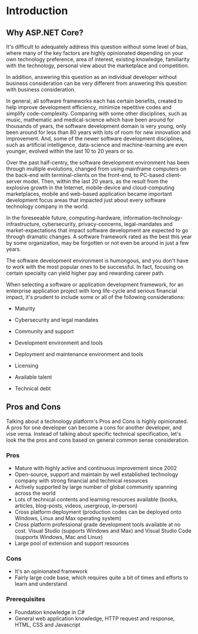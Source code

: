 # Introduction

## Why ASP.NET Core?

It's difficult to adequately address this question without some level of bias, where many of the key factors are highly opinionated depending on your own technology preference, area of interest, existing knowledge, familiarity with the technology, personal view about the marketplace and competition.  

In addition, answering this question as an individual developer without business consideration can be very different from answering this question with business consideration.

In general, all software frameworks each has certain benefits, created to help improve development efficiency, minimize repetitive codes and simplify code-complexity.  Comparing with some other disciplines, such as music, mathematic and medical-science which have been around for thousands of years, the software development domain is very young, only been around for less than 80 years with lots of room for new innovation and improvement.  And, some of the newer software development disciplines, such as artificial intelligence, data-science and machine-learning are even younger, evolved within the last 10 to 20 years or so.

Over the past half-centry, the software development environment has been through multiple evolutions, changed from using mainframe computers on the back-end with terminal-clients on the front-end, to PC-based client-server model. Then, within the last 20 years, as the result from the explosive growth in the Internet, mobile-device and cloud-computing marketplaces, mobile and web-based application became important development focus areas that impacted just about every software technology company in the world.

In the foreseeable future, computing-hardware, information-technology-infrastructure, cybersecurity, privacy-concerns, legal-mandates and market-expectations that impact software development are expected to go through dramatic changes.  A software framework rated as the best this year by some organization, may be forgotten or not even be around in just a few years.

The software development environment is humongous, and you don't have to work with the most popular ones to be successful.  In fact, focusing on certain specialty can yield higher pay and rewarding career path.

When selecting a software or application development framework, for an enterprise application project with long life-cycle and serious financial impact, it's prudent to include some or all of the following considerations:

  - Maturity

  - Cybersecurity and legal mandates

  - Community and support

  - Development environment and tools

  - Deployment and maintenance environment and tools

  - Licensing

  - Available talent

  - Technical debt

## Pros and Cons  

Talking about a technology platform's Pros and Cons is highly opinionated.  A pros for one developer can become a cons for another developer, and vise versa.
Instead of talking about specific technical specification, let's look the the pros and cons based on general common sense consideration. 

### Pros
  - Mature with highly active and continuous improvement since 2002
  - Open-source, support and maintain by well established technology company with strong financial and technical resources
  - Actively supported by large number of global community spanning across the world   
  - Lots of technical contents and learning resources available (books, articles, blog-posts, videos, usergroup, in-person)
  - Cross platform deployment (production codes can be deployed onto Windows, Linux and Max operating system)
  - Cross platform professional grade development tools available at no cost. Visual Studio (supports Windows and Max) and Visual Studio Code (supports Windows, Mac and Linux)
  - Large pool of extension and support resources

### Cons
  - It's an opinionated framework
  - Fairly large code base, which requires quite a bit of times and efforts to learn and understand

### Prerequisites
  - Foundation knowledge in C#
  - General web application knowledge, HTTP request and response, HTML, CSS and Javascript

